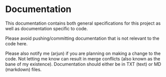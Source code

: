 # Documentation

This documentation contains both general specifications for this project as well as documentation specific to code. 

Please avoid pushing/committing documentation that is not relevant to the code here. 

Please also notify me (arjun) if you are planning on making a change to the code. Not letting me know can result in merge conflicts (also known as the bane of my existence). Documentation should either be in TXT (text) or MD (markdown) files. 
